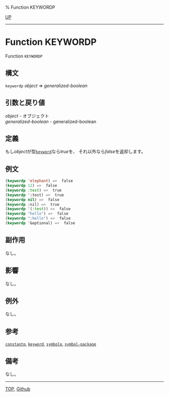 % Function KEYWORDP

[UP](10.2.html)  

---

# Function **KEYWORDP**


Function `KEYWORDP`


## 構文

`keywordp` *object* => *generalized-boolean*


## 引数と戻り値

*object* - オブジェクト  
*generalized-boolean* - generalized-boolean


## 定義

もし*object*が型[`keyword`](10.2.keyword.html)なら*true*を、
それ以外なら*false*を返却します。


## 例文

```lisp
(keywordp 'elephant) =>  false
(keywordp 12) =>  false
(keywordp :test) =>  true
(keywordp ':test) =>  true
(keywordp nil) =>  false
(keywordp :nil) =>  true
(keywordp '(:test)) =>  false
(keywordp "hello") =>  false
(keywordp ":hello") =>  false
(keywordp '&optional) =>  false
```


## 副作用

なし。


## 影響

なし。


## 例外

なし。


## 参考

[`constantp`](3.8.constantp.html),
[`keyword`](10.2.keyword.html),
[`symbolp`](10.2.symbolp.html),
[`symbol-package`](10.2.symbol-package.html)


## 備考

なし。


---
[TOP](index.html),  [Github](https://github.com/nptcl/npt-japanese)

